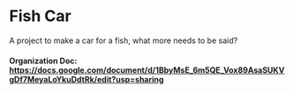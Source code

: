 # Fish Car
A project to make a car for a fish, what more needs to be said?
#### Organization Doc: https://docs.google.com/document/d/1BbyMsE_6m5QE_Vox89AsaSUKVgDf7MeyaLoYkuDdtRk/edit?usp=sharing
